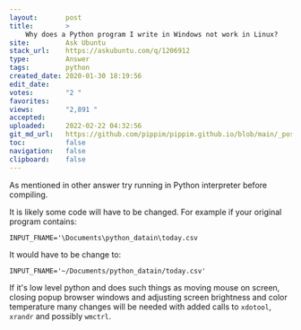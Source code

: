 ```yaml
---
layout:       post
title:        >
    Why does a Python program I write in Windows not work in Linux?
site:         Ask Ubuntu
stack_url:    https://askubuntu.com/q/1206912
type:         Answer
tags:         python
created_date: 2020-01-30 18:19:56
edit_date:    
votes:        "2 "
favorites:    
views:        "2,891 "
accepted:     
uploaded:     2022-02-22 04:32:56
git_md_url:   https://github.com/pippim/pippim.github.io/blob/main/_posts/2020/2020-01-30-Why-does-a-Python-program-I-write-in-Windows-not-work-in-Linux_.md
toc:          false
navigation:   false
clipboard:    false
---
```


As mentioned in other answer try running in Python interpreter before compiling.

It is likely some code will have to be changed. For example if your original program contains:

``` 
INPUT_FNAME='\Documents\python_datain\today.csv
```

It would have to be change to:

``` 
INPUT_FNAME='~/Documents/python_datain/today.csv'
```

If it's low level python and does such things as moving mouse on screen, closing popup browser windows and adjusting screen brightness and color temperature many changes will be needed with added calls to `xdotool`, `xrandr` and possibly `wmctrl`.
